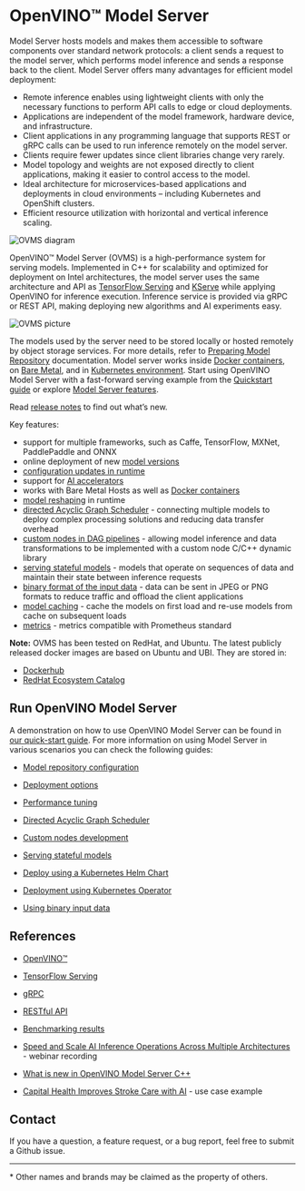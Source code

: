 # OpenVINO&trade; Model Server

Model Server hosts models and makes them accessible to software components over standard network protocols: a client sends a request to the model server, which performs model inference and sends a response back to the client. Model Server offers many advantages for efficient model deployment: 
- Remote inference enables using lightweight clients with only the necessary functions to perform API calls to edge or cloud deployments.
- Applications are independent of the model framework, hardware device, and infrastructure.
- Client applications in any programming language that supports REST or gRPC calls can be used to run inference remotely on the model server.
- Clients require fewer updates since client libraries change very rarely.
- Model topology and weights are not exposed directly to client applications, making it easier to control access to the model.
- Ideal architecture for microservices-based applications and deployments in cloud environments – including Kubernetes and OpenShift clusters.
- Efficient resource utilization with horizontal and vertical inference scaling.

![OVMS diagram](docs/ovms_diagram.png)

OpenVINO&trade; Model Server (OVMS) is a high-performance system for serving models. Implemented in C++ for scalability and optimized for deployment on Intel architectures, the model server uses the same architecture and API as [TensorFlow Serving](https://github.com/tensorflow/serving) and [KServe](https://github.com/kserve/kserve) while applying OpenVINO for inference execution. Inference service is provided via gRPC or REST API, making deploying new algorithms and AI experiments easy.

![OVMS picture](docs/ovms_high_level.png)

The models used by the server need to be stored locally or hosted remotely by object storage services. For more details, refer to [Preparing Model Repository](docs/models_repository.md) documentation. Model server works inside [Docker containers](docs/deploying_server.md), on [Bare Metal](docs/deploying_server.md), and in [Kubernetes environment](docs/deploying_server.md).
Start using OpenVINO Model Server with a fast-forward serving example from the [Quickstart guide](docs/ovms_quickstart.md) or explore [Model Server features](docs/features.md).

Read [release notes](https://github.com/openvinotoolkit/model_server/releases) to find out what’s new.

Key features: 
- support for multiple frameworks, such as Caffe, TensorFlow, MXNet, PaddlePaddle and ONNX
- online deployment of new [model versions](https://docs.openvino.ai/2023.1/ovms_docs_model_version_policy.html)
- [configuration updates in runtime](https://docs.openvino.ai/2023.1/ovms_docs_online_config_changes.html)
- support for [AI accelerators](https://docs.openvino.ai/2023.1/openvino_docs_OV_UG_supported_plugins_Supported_Devices.html)
- works with Bare Metal Hosts as well as [Docker containers](https://docs.openvino.ai/2023.1/ovms_docs_deploying_server.html) 
- [model reshaping](https://docs.openvino.ai/2023.1/ovms_docs_shape_batch_layout.html) in runtime
- [directed Acyclic Graph Scheduler](https://docs.openvino.ai/2023.1/ovms_docs_dag.html) - connecting multiple models to deploy complex processing solutions and reducing data transfer overhead
- [custom nodes in DAG pipelines](https://docs.openvino.ai/2023.1/ovms_docs_custom_node_development.html) - allowing model inference and data transformations to be implemented with a custom node C/C++ dynamic library
- [serving stateful models](https://docs.openvino.ai/2023.1/ovms_docs_stateful_models.html) - models that operate on sequences of data and maintain their state between inference requests
- [binary format of the input data](https://docs.openvino.ai/2023.1/ovms_docs_binary_input.html) - data can be sent in JPEG or PNG formats to reduce traffic and offload the client applications
- [model caching](https://docs.openvino.ai/2023.1/ovms_docs_model_cache.html) - cache the models on first load and re-use models from cache on subsequent loads
- [metrics](https://docs.openvino.ai/2023.1/ovms_docs_metrics.html) - metrics compatible with Prometheus standard


**Note:** OVMS has been tested on RedHat, and Ubuntu. The latest publicly released docker images are based on Ubuntu and UBI.
They are stored in:
- [Dockerhub](https://hub.docker.com/r/openvino/model_server)
- [RedHat Ecosystem Catalog](https://catalog.redhat.com/software/containers/intel/openvino-model-server/607833052937385fc98515de)


## Run OpenVINO Model Server

A demonstration on how to use OpenVINO Model Server can be found in [our quick-start guide](https://docs.openvino.ai/2023.1/ovms_docs_quick_start_guide.html). 
For more information on using Model Server in various scenarios you can check the following guides:

* [Model repository configuration](https://docs.openvino.ai/2023.1/ovms_docs_models_repository.html)

* [Deployment options](https://docs.openvino.ai/2023.1/ovms_docs_deploying_server.html)

* [Performance tuning](https://docs.openvino.ai/2023.1/ovms_docs_performance_tuning.html)

* [Directed Acyclic Graph Scheduler](https://docs.openvino.ai/2023.1/ovms_docs_dag.html)

* [Custom nodes development](https://docs.openvino.ai/2023.1/ovms_docs_custom_node_development.html)

* [Serving stateful models](https://docs.openvino.ai/2023.1/ovms_docs_stateful_models.html)

* [Deploy using a Kubernetes Helm Chart](https://github.com/openvinotoolkit/operator/tree/main/helm-charts/ovms)

* [Deployment using Kubernetes Operator](https://operatorhub.io/operator/ovms-operator)

* [Using binary input data](https://docs.openvino.ai/2023.1/ovms_docs_binary_input.html)



## References

* [OpenVINO&trade;](https://software.intel.com/en-us/openvino-toolkit)

* [TensorFlow Serving](https://github.com/tensorflow/serving)

* [gRPC](https://grpc.io/)

* [RESTful API](https://restfulapi.net/)

* [Benchmarking results](https://docs.openvino.ai/2023.1/openvino_docs_performance_benchmarks.html)

* [Speed and Scale AI Inference Operations Across Multiple Architectures](https://techdecoded.intel.io/essentials/speed-and-scale-ai-inference-operations-across-multiple-architectures/?elq_cid=3646480_ts1607680426276&erpm_id=6470692_ts1607680426276) - webinar recording

* [What is new in OpenVINO Model Server C++](https://www.intel.com/content/www/us/en/artificial-intelligence/posts/whats-new-openvino-model-server.html)

* [Capital Health Improves Stroke Care with AI](https://www.intel.co.uk/content/www/uk/en/customer-spotlight/stories/capital-health-ai-customer-story.html) - use case example

## Contact

If you have a question, a feature request, or a bug report, feel free to submit a Github issue.


---
\* Other names and brands may be claimed as the property of others.
